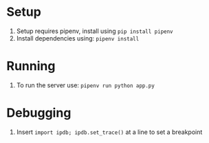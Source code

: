 # Setup
1. Setup requires pipenv, install using `pip install pipenv`
2. Install dependencies using: `pipenv install`

# Running
1. To run the server use: `pipenv run python app.py`


# Debugging
1. Insert `import ipdb; ipdb.set_trace()` at a line to set a breakpoint
